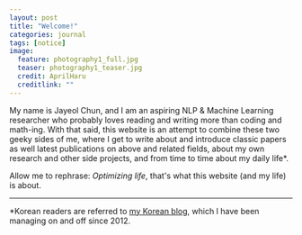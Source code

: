 ```yaml
---
layout: post
title: "Welcome!"
categories: journal
tags: [notice]
image:
  feature: photography1_full.jpg
  teaser: photography1_teaser.jpg
  credit: AprilHaru
  creditlink: ""
---
```


My name is Jayeol Chun, and I am an aspiring NLP & Machine Learning researcher who probably loves reading and writing more than coding and math-ing. With that said, this website is an attempt to combine these two geeky sides of me, where I get to write about and introduce classic papers as well latest publications on above and related fields, about my own research and other side projects, and from time to time about my daily life*. 
 
 Allow me to rephrase: *Optimizing life*, that's what this website (and my life) is about. 
***

*Korean readers are referred to [my Korean blog](http://aprilharu.tistory.com), which I have been managing on and off since 2012.
